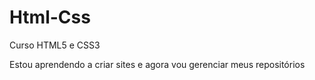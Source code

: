 # Html-Css
 Curso HTML5 e CSS3

Estou aprendendo a criar sites e agora vou gerenciar meus repositórios
